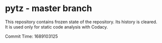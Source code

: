# pytz - master branch

This repository contains frozen state of the repository.
Its history is cleared. It is used only for static code
analysis with Codacy.

Commit Time: 1689103125